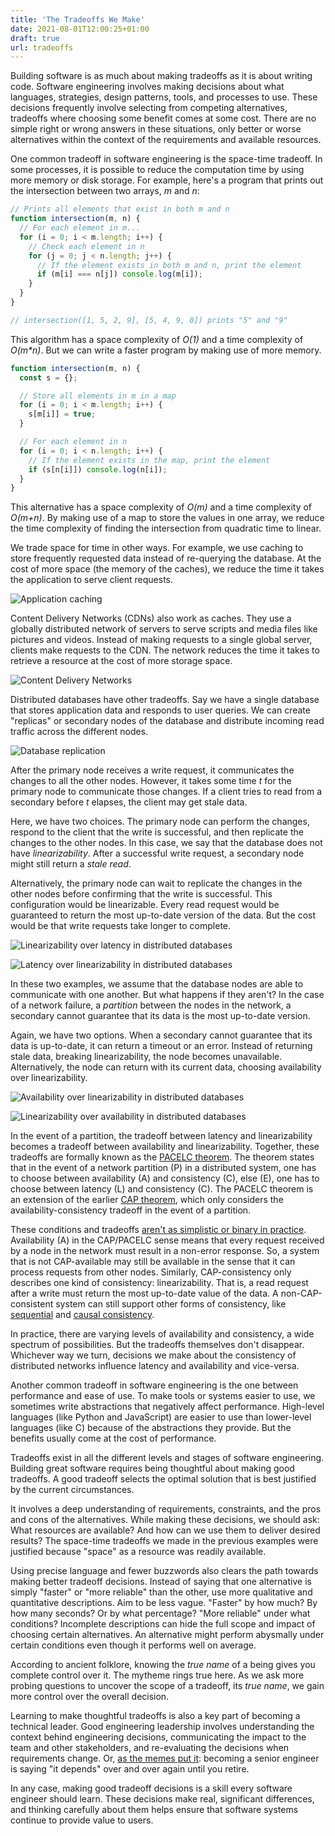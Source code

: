 ```yaml
---
title: 'The Tradeoffs We Make'
date: 2021-08-01T12:00:25+01:00
draft: true
url: tradeoffs
---
```


Building software is as much about making tradeoffs as it is about writing code. Software engineering involves making decisions about what languages, strategies, design patterns, tools, and processes to use. These decisions frequently involve selecting from competing alternatives, tradeoffs where choosing some benefit comes at some cost. There are no simple right or wrong answers in these situations, only better or worse alternatives within the context of the requirements and available resources.

One common tradeoff in software engineering is the space-time tradeoff. In some processes, it is possible to reduce the computation time by using more memory or disk storage. For example, here's a program that prints out the intersection between two arrays, _m_ and _n_:

```javascript
// Prints all elements that exist in both m and n
function intersection(m, n) {
  // For each element in m...
  for (i = 0; i < m.length; i++) {
    // Check each element in n
    for (j = 0; j < n.length; j++) {
      // If the element exists in both m and n, print the element
      if (m[i] === n[j]) console.log(m[i]);
    }
  }
}

// intersection([1, 5, 2, 9], [5, 4, 9, 0]) prints "5" and "9"
```

This algorithm has a space complexity of _O(1)_ and a time complexity of _O(m\*n)_. But we can write a faster program by making use of more memory.

```javascript
function intersection(m, n) {
  const s = {};

  // Store all elements in m in a map
  for (i = 0; i < m.length; i++) {
    s[m[i]] = true;
  }

  // For each element in n
  for (i = 0; i < n.length; i++) {
    // If the element exists in the map, print the element
    if (s[n[i]]) console.log(n[i]);
  }
}
```

This alternative has a space complexity of _O(m)_ and a time complexity of _O(m+n)_. By making use of a map to store the values in one array, we reduce the time complexity of finding the intersection from quadratic time to linear.

We trade space for time in other ways. For example, we use caching to store frequently requested data instead of re-querying the database. At the cost of more space (the memory of the caches), we reduce the time it takes the application to serve client requests.

![Application caching](https://firebasestorage.googleapis.com/v0/b/firescript-577a2.appspot.com/o/imgs%2Fapp%2FChidi%2FKR94lSVxQ_.png?alt=media&token=3beb934c-81fe-476b-9292-e794c0501f08)

Content Delivery Networks (CDNs) also work as caches. They use a globally distributed network of servers to serve scripts and media files like pictures and videos. Instead of making requests to a single global server, clients make requests to the CDN. The network reduces the time it takes to retrieve a resource at the cost of more storage space.

![Content Delivery Networks](https://firebasestorage.googleapis.com/v0/b/firescript-577a2.appspot.com/o/imgs%2Fapp%2FChidi%2FysLwkXdZyz.png?alt=media&token=98e12653-3714-4b19-b059-8d5c474da956)

Distributed databases have other tradeoffs. Say we have a single database that stores application data and responds to user queries. We can create "replicas" or secondary nodes of the database and distribute incoming read traffic across the different nodes.

![Database replication](https://firebasestorage.googleapis.com/v0/b/firescript-577a2.appspot.com/o/imgs%2Fapp%2FChidi%2FpssvdN0WaT.png?alt=media&token=3a95efb2-ffcd-46ab-bbb5-bd1fad292ce9)

After the primary node receives a write request, it communicates the changes to all the other nodes. However, it takes some time _t_ for the primary node to communicate those changes. If a client tries to read from a secondary before _t_ elapses, the client may get stale data.

Here, we have two choices. The primary node can perform the changes, respond to the client that the write is successful, and then replicate the changes to the other nodes. In this case, we say that the database does not have _linearizability_. After a successful write request, a secondary node might still return a _stale read_.

Alternatively, the primary node can wait to replicate the changes in the other nodes before confirming that the write is successful. This configuration would be linearizable. Every read request would be guaranteed to return the most up-to-date version of the data. But the cost would be that write requests take longer to complete.

![Linearizability over latency in distributed databases](https://firebasestorage.googleapis.com/v0/b/firescript-577a2.appspot.com/o/imgs%2Fapp%2FChidi%2Fe2CFHIjvWM.png?alt=media&token=4b6ec839-f746-47cc-b168-75b5068ca8c5)

![Latency over linearizability in distributed databases](https://firebasestorage.googleapis.com/v0/b/firescript-577a2.appspot.com/o/imgs%2Fapp%2FChidi%2F-GhTNMB4p4.png?alt=media&token=b4233c76-ffb5-463c-a80c-0ae6de589d28)

In these two examples, we assume that the database nodes are able to communicate with one another. But what happens if they aren't? In the case of a network failure, a _partition_ between the nodes in the network, a secondary cannot guarantee that its data is the most up-to-date version.

Again, we have two options. When a secondary cannot guarantee that its data is up-to-date, it can return a timeout or an error. Instead of returning stale data, breaking linearizability, the node becomes unavailable. Alternatively, the node can return with its current data, choosing availability over linearizability.

![Availability over linearizability in distributed databases](https://firebasestorage.googleapis.com/v0/b/firescript-577a2.appspot.com/o/imgs%2Fapp%2FChidi%2FLhqUvdCK7I.png?alt=media&token=4baf074c-27ff-4788-b8c5-c370b5bb0443)

![Linearizability over availability in distributed databases](https://firebasestorage.googleapis.com/v0/b/firescript-577a2.appspot.com/o/imgs%2Fapp%2FChidi%2F-Tz1s8a7T-.png?alt=media&token=00f249a2-700b-4d7c-bdd8-65611f6bbb8d)

In the event of a partition, the tradeoff between latency and linearizability becomes a tradeoff between availability and linearizability. Together, these tradeoffs are formally known as the [PACELC theorem](https://en.wikipedia.org/wiki/PACELC_theorem). The theorem states that in the event of a network partition (P) in a distributed system, one has to choose between availability (A) and consistency (C), else (E), one has to choose between latency (L) and consistency (C). The PACELC theorem is an extension of the earlier [CAP theorem](https://en.wikipedia.org/wiki/CAP_theorem), which only considers the availability-consistency tradeoff in the event of a partition.

These conditions and tradeoffs [aren't as simplistic or binary in practice](https://martin.kleppmann.com/2015/05/11/please-stop-calling-databases-cp-or-ap.html). Availability (A) in the CAP/PACELC sense means that every request received by a node in the network must result in a non-error response. So, a system that is not CAP-available may still be available in the sense that it can process requests from other nodes. Similarly, CAP-consistency only describes one kind of consistency: linearizability. That is, a read request after a write must return the most up-to-date value of the data. A non-CAP-consistent system can still support other forms of consistency, like [sequential](https://en.wikipedia.org/wiki/Consistency_model#Sequential_consistency) and [causal consistency](https://en.wikipedia.org/wiki/Consistency_model#Causal_consistency).

In practice, there are varying levels of availability and consistency, a wide spectrum of possibilities. But the tradeoffs themselves don't disappear. Whichever way we turn, decisions we make about the consistency of distributed networks influence latency and availability and vice-versa.

Another common tradeoff in software engineering is the one between performance and ease of use. To make tools or systems easier to use, we sometimes write abstractions that negatively affect performance. High-level languages (like Python and JavaScript) are easier to use than lower-level languages (like C) because of the abstractions they provide. But the benefits usually come at the cost of performance.

Tradeoffs exist in all the different levels and stages of software engineering. Building great software requires being thoughtful about making good tradeoffs. A good tradeoff selects the optimal solution that is best justified by the current circumstances.

It involves a deep understanding of requirements, constraints, and the pros and cons of the alternatives. While making these decisions, we should ask: What resources are available? And how can we use them to deliver desired results? The space-time tradeoffs we made in the previous examples were justified because "space" as a resource was readily available.

Using precise language and fewer buzzwords also clears the path towards making better tradeoff decisions. Instead of saying that one alternative is simply "faster" or "more reliable" than the other, use more qualitative and quantitative descriptions. Aim to be less vague. "Faster" by how much? By how many seconds? Or by what percentage? "More reliable" under what conditions? Incomplete descriptions can hide the full scope and impact of choosing certain alternatives. An alternative might perform abysmally under certain conditions even though it performs well on average.

According to ancient folklore, knowing the _true name_ of a being gives you complete control over it. The mytheme rings true here. As we ask more probing questions to uncover the scope of a tradeoff, its _true name_, we gain more control over the overall decision.

Learning to make thoughtful tradeoffs is also a key part of becoming a technical leader. Good engineering leadership involves understanding the context behind engineering decisions, communicating the impact to the team and other stakeholders, and re-evaluating the decisions when requirements change. Or, [as the memes put it](https://twitter.com/sugarpirate_/status/1348044775887233024): becoming a senior engineer is saying "it depends" over and over again until you retire.

In any case, making good tradeoff decisions is a skill every software engineer should learn. These decisions make real, significant differences, and thinking carefully about them helps ensure that software systems continue to provide value to users.

